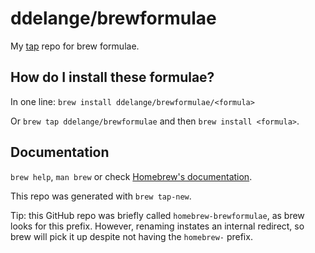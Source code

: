 # ddelange/brewformulae

My [tap](https://docs.brew.sh/Taps) repo for brew formulae.


## How do I install these formulae?

In one line: `brew install ddelange/brewformulae/<formula>`

Or `brew tap ddelange/brewformulae` and then `brew install <formula>`.


## Documentation

`brew help`, `man brew` or check [Homebrew's documentation](https://docs.brew.sh).

This repo was generated with `brew tap-new`.

Tip: this GitHub repo was briefly called `homebrew-brewformulae`, as brew looks for this prefix. However, renaming instates an internal redirect, so brew will pick it up despite not having the `homebrew-` prefix.
